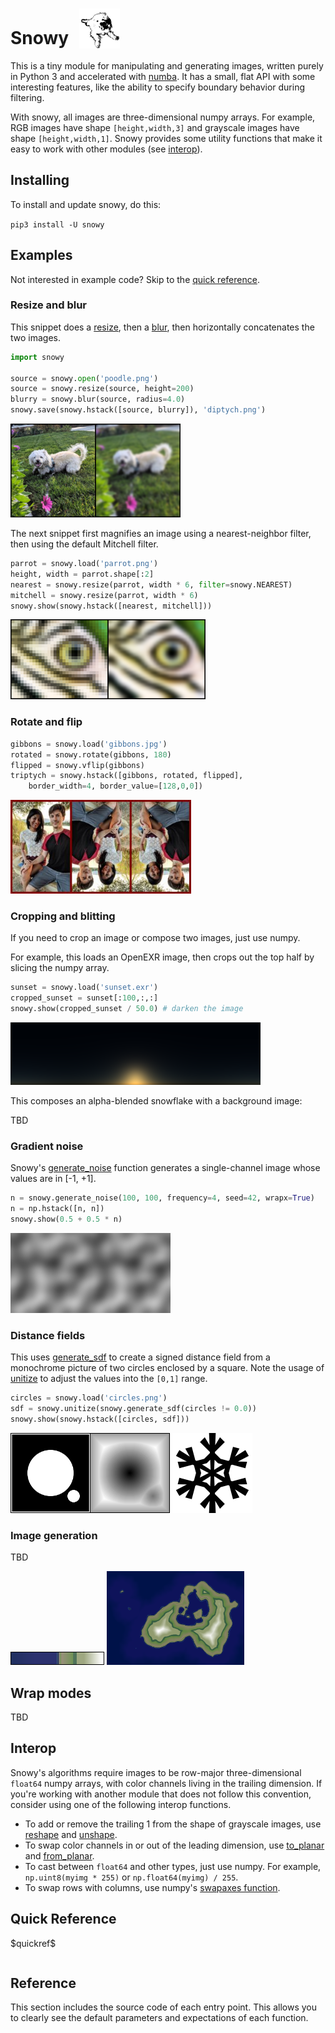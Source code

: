 # Snowy <img src="snowy2.png" height="64px" style="vertical-align:text-bottom;margin-left:10px">

This is a tiny module for manipulating and generating images, written purely in Python 3 and
accelerated with [numba](https://numba.pydata.org/). It has a small, flat API with some interesting
features, like the ability to specify boundary behavior during filtering.

With snowy, all images are three-dimensional numpy arrays. For example, RGB images have shape
`[height,width,3]` and grayscale images have shape `[height,width,1]`. Snowy provides some
utility functions that make it easy to work with other modules (see [interop](#interop)).

## Installing

To install and update snowy, do this:

`pip3 install -U snowy`

## Examples

Not interested in example code? Skip to the [quick reference](#quick_reference).

### Resize and blur

This snippet does a [resize](#resize), then a [blur](#blur), then horizontally concatenates the two
images.

```python
import snowy

source = snowy.open('poodle.png')
source = snowy.resize(source, height=200)
blurry = snowy.blur(source, radius=4.0)
snowy.save(snowy.hstack([source, blurry]), 'diptych.png')
```

<img src="diptych.png" height="150px">

The next snippet first magnifies an image using a nearest-neighbor filter, then using the default
Mitchell filter.

```python
parrot = snowy.load('parrot.png')
height, width = parrot.shape[:2]
nearest = snowy.resize(parrot, width * 6, filter=snowy.NEAREST) 
mitchell = snowy.resize(parrot, width * 6)
snowy.show(snowy.hstack([nearest, mitchell]))
```

<img src="diptych-parrot.png" height="128px">

### Rotate and flip

```python
gibbons = snowy.load('gibbons.jpg')
rotated = snowy.rotate(gibbons, 180)
flipped = snowy.vflip(gibbons)
triptych = snowy.hstack([gibbons, rotated, flipped],
    border_width=4, border_value=[128,0,0])
```

<img src="xforms.jpg" height="150px">

### Cropping and blitting

If you need to crop an image or compose two images, just use numpy.

For example, this loads an OpenEXR image, then crops out the top half by slicing the numpy array.

```python
sunset = snowy.load('sunset.exr')
cropped_sunset = sunset[:100,:,:]
snowy.show(cropped_sunset / 50.0) # darken the image
```

<img src="cropped-sunset.png" height="100px">

This composes an alpha-blended snowflake with a background image:

TBD

### Gradient noise

Snowy's [generate_noise](#generate_noise) function generates a single-channel image whose values are
in [-1,&nbsp;+1].

```python
n = snowy.generate_noise(100, 100, frequency=4, seed=42, wrapx=True)
n = np.hstack([n, n])
snowy.show(0.5 + 0.5 * n)
```

<img src="noise.png" height="128px">

### Distance fields

This uses [generate_sdf](#generate_sdf) to create a signed distance field from a monochrome
picture of two circles enclosed by a square. Note the usage of [unitize](#unitize) to adjust the
values into the `[0,1]` range.

```python
circles = snowy.load('circles.png')
sdf = snowy.unitize(snowy.generate_sdf(circles != 0.0))
snowy.show(snowy.hstack([circles, sdf]))
```

<img src="sdf.png" height="128px">

<img src="snowflake.png" height="128px">

### Image generation

TBD

<img src="gradient.png" width="150px">

<img src="island.png" height="150px">

## Wrap modes

TBD

## Interop

Snowy's algorithms require images to be row-major three-dimensional `float64` numpy arrays, with
color channels living in the trailing dimension. If you're working with another module that does not
follow this convention, consider using one of the following interop functions.

- To add or remove the trailing 1 from the shape of grayscale images, use [reshape](#reshape) and
[unshape](#unshape).
- To swap color channels in or out of the leading dimension, use [to_planar](#to_planar) and
[from_planar](#from_planar).
- To cast between `float64` and other types, just use numpy. For example,
`np.uint8(myimg * 255)` or `np.float64(myimg) / 255`.
- To swap rows with columns, use numpy's
[swapaxes function](https://docs.scipy.org/doc/numpy/reference/generated/numpy.swapaxes.html).

## Quick Reference

<table>
$quickref$
</table>

## Reference

This section includes the source code of each entry point. This allows
you to clearly see the default parameters and expectations of each function.
